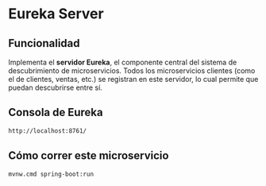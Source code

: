 # Eureka Server

## Funcionalidad

Implementa el **servidor Eureka**, el componente central del sistema de descubrimiento de microservicios. Todos los microservicios clientes (como el de clientes, ventas, etc.) se registran en este servidor, lo cual permite que puedan descubrirse entre sí.

## Consola de Eureka

```bash
http://localhost:8761/
```

## Cómo correr este microservicio

```bash
mvnw.cmd spring-boot:run
```

